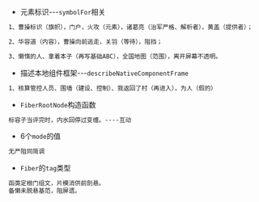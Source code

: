 - 元素标识---`symbolFor`相关

```tex
1、曹操标识（旗帜），门户，火攻（元素），诸葛亮（治军严格、解析者），黄盖（提供者）；

2、华容道（内容），曹操向前逃走，关羽（等待），阻挡；

3、懒惰的人、拿着本子（再写基础ABC），全国地图（范围），离开屏幕不透明。
```

- 描述本地组件框架---`describeNativeComponentFrame`

```tex
1、核算管控人员、围墙（建设、控制）、我返回了村（再进入），为人（假的）
```

- `FiberRootNode`构造函数

```tex
标容子当评完时，内水回停过变缠。----互动
```

- 6个`mode`的值

```tex
无严阻同简调
```

- `Fiber`的`tag`类型

```tex
函类定根门组文，片模消供前剖悬。
备懒未脱悬基范，阻屏遗。
```

